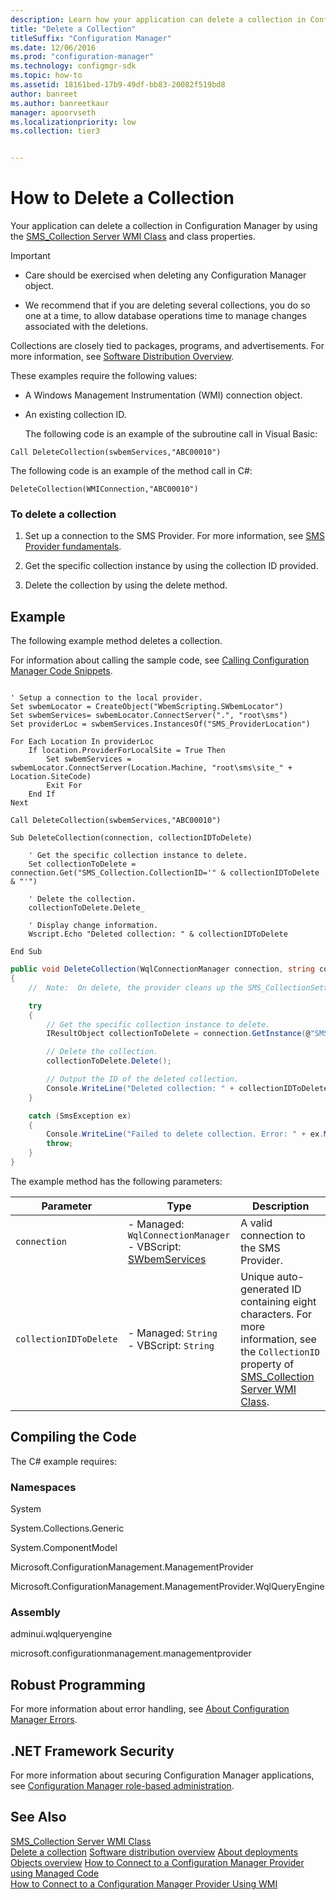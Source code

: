 ```yaml
---
description: Learn how your application can delete a collection in Configuration Manager by using the SMS_Collection Server WMI Class and class properties. 
title: "Delete a Collection"
titleSuffix: "Configuration Manager"
ms.date: 12/06/2016
ms.prod: "configuration-manager"
ms.technology: configmgr-sdk
ms.topic: how-to
ms.assetid: 18161bed-17b9-49df-bb83-20082f519bd8
author: banreet
ms.author: banreetkaur
manager: apoorvseth
ms.localizationpriority: low
ms.collection: tier3


---
```

# How to Delete a Collection
Your application can delete a collection in Configuration Manager by using the [SMS_Collection Server WMI Class](../../../../develop/reference/core/clients/collections/sms_collection-server-wmi-class.md) and class properties.  

> [!IMPORTANT]
>
> - Care should be exercised when deleting any Configuration Manager object.
>
> - We recommend that if you are deleting several collections, you do so one at a time, to allow database operations time to manage changes associated with the deletions.  

 Collections are closely tied to packages, programs, and advertisements. For more information, see [Software Distribution Overview](../../../../develop/core/servers/configure/software-distribution-overview.md).  

 These examples require the following values:  

- A Windows Management Instrumentation (WMI) connection object.  

- An existing collection ID.  

  The following code is an example of the subroutine call in Visual Basic:  

```  
Call DeleteCollection(swbemServices,"ABC00010")  
```  

 The following code is an example of the method call in C#:  

```  
DeleteCollection(WMIConnection,"ABC00010")  
```  

### To delete a collection  

1.  Set up a connection to the SMS Provider. For more information, see [SMS Provider fundamentals](../../understand/sms-provider-fundamentals.md).  

2.  Get the specific collection instance by using the collection ID provided.  

3.  Delete the collection by using the delete method.  

## Example  
 The following example method deletes a collection.  

 For information about calling the sample code, see [Calling Configuration Manager Code Snippets](../../../../develop/core/understand/calling-code-snippets.md).  

```vbs  

' Setup a connection to the local provider.  
Set swbemLocator = CreateObject("WbemScripting.SWbemLocator")  
Set swbemServices= swbemLocator.ConnectServer(".", "root\sms")  
Set providerLoc = swbemServices.InstancesOf("SMS_ProviderLocation")  

For Each Location In providerLoc  
    If location.ProviderForLocalSite = True Then  
        Set swbemServices = swbemLocator.ConnectServer(Location.Machine, "root\sms\site_" + Location.SiteCode)  
        Exit For  
    End If  
Next  

Call DeleteCollection(swbemServices,"ABC00010")  

Sub DeleteCollection(connection, collectionIDToDelete)  

    ' Get the specific collection instance to delete.  
    Set collectionToDelete = connection.Get("SMS_Collection.CollectionID='" & collectionIDToDelete & "'")  

    ' Delete the collection.  
    collectionToDelete.Delete_  

    ' Display change information.  
    Wscript.Echo "Deleted collection: " & collectionIDToDelete  

End Sub  
```  

```c#  
public void DeleteCollection(WqlConnectionManager connection, string collectionIDToDelete)  
{  
    //  Note:  On delete, the provider cleans up the SMS_CollectionSettings and SMS_CollectToSubCollect objects.  

    try  
    {  
        // Get the specific collection instance to delete.  
        IResultObject collectionToDelete = connection.GetInstance(@"SMS_Collection.CollectionID='" + collectionIDToDelete + "'");  

        // Delete the collection.  
        collectionToDelete.Delete();  

        // Output the ID of the deleted collection.  
        Console.WriteLine("Deleted collection: " + collectionIDToDelete);  
    }  

    catch (SmsException ex)  
    {  
        Console.WriteLine("Failed to delete collection. Error: " + ex.Message);  
        throw;  
    }  
}  

```  

 The example method has the following parameters:  

|Parameter|Type|Description|  
|---------------|----------|-----------------|  
|`connection`|-   Managed: `WqlConnectionManager`<br />-   VBScript: [SWbemServices](/windows/win32/wmisdk/swbemservices)|A valid connection to the SMS Provider.|  
|`collectionIDToDelete`|-   Managed: `String`<br />-   VBScript: `String`|Unique auto-generated ID containing eight characters. For more information, see the `CollectionID` property of [SMS_Collection Server WMI Class](../../../../develop/reference/core/clients/collections/sms_collection-server-wmi-class.md).|  

## Compiling the Code  
 The C# example requires:  

### Namespaces  
 System  

 System.Collections.Generic  

 System.ComponentModel  

 Microsoft.ConfigurationManagement.ManagementProvider  

 Microsoft.ConfigurationManagement.ManagementProvider.WqlQueryEngine  

### Assembly  
 adminui.wqlqueryengine  

 microsoft.configurationmanagement.managementprovider  

## Robust Programming  
 For more information about error handling, see [About Configuration Manager Errors](../../../../develop/core/understand/about-configuration-manager-errors.md).  

## .NET Framework Security  
 For more information about securing Configuration Manager applications, see [Configuration Manager role-based administration](../../../../develop/core/servers/configure/role-based-administration.md).  

## See Also  
 [SMS_Collection Server WMI Class](../../../../develop/reference/core/clients/collections/sms_collection-server-wmi-class.md)   
 [Delete a collection](how-to-delete-a-collection.md)
 [Software distribution overview](../../servers/configure/software-distribution-overview.md)
 [About deployments](../../servers/configure/about-software-distribution-deployments.md)
 [Objects overview](../../understand/configuration-manager-objects-overview.md)
 [How to Connect to a Configuration Manager Provider using Managed Code](../../../../develop/core/understand/how-to-connect-to-an-sms-provider-by-using-managed-code.md)   
 [How to Connect to a Configuration Manager Provider Using WMI](../../../../develop/core/understand/how-to-connect-to-an-sms-provider-in-configuration-manager-by-using-wmi.md)
